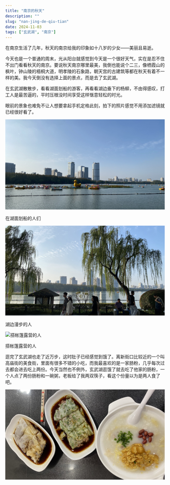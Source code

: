 ```yaml
---
title: "南京的秋天"
description: ""
slug: "nan-jing-de-qiu-tian"
date: 2024-11-03
tags: ["玄武湖", "南京"]
---
```


在南京生活了几年，秋天的南京给我的印象如十八岁的少女——美丽且易逝。

今天也是一个普通的周末，光从阳台就感觉到今天是一个很好天气，实在是忍不住不出门看看秋天的南京。要说秋天南京哪里最美，我倒也能说个二三，像栖霞山的枫叶，钟山陵的梧桐大道，明孝陵的石象路，朝天宫的古建筑等都在秋天有着不一样的美。我今天倒没有选择上面的景点，而是去了玄武湖。

在玄武湖散散步，看看湖面划船的游客，再看看湖边垂下的杨柳，不由得感叹，打工人是最苦逼的，平时压根没时间享受这样惬意轻松的时光。

眼前的景象也难免不让人想要拿起手机定格此刻，拍下的照片感觉不用添加滤镜就已经很好看了。

![大黄鸭](https://raw.githubusercontent.com/jimicat/image-upload/main/blog-images/202411032355227.jpeg)

在湖面划船的人们

![湖边漫步的人](https://raw.githubusercontent.com/jimicat/image-upload/main/blog-images/202411032356959.jpeg)

湖边漫步的人

![搭帐篷露营的人](https://raw.githubusercontent.com/jimicat/image-upload/main/blog-images/202411032357244.jpeg)

搭帐篷露营的人

逛完了玄武湖也走了近万步，这时肚子已经感觉到饿了。离新街口比较近的一个叫高庙街的美食街，里面有很多不错的小吃，而我最喜欢的是一家肠粉，几乎每次过去都会进去吃上两份。今天当然也不例外，玄武湖逛饿了就去吃了他家的肠粉，一个人点了两份肠粉和一碗粥，老板给了我两双筷子，看这个份量以为是两人食了吧。

![肠粉](https://raw.githubusercontent.com/jimicat/image-upload/main/blog-images/202411040002211.jpeg)
